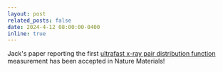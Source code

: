 ```yaml
---
layout: post
related_posts: false
date: 2024-4-12 08:00:00-0400
inline: true
---
```


Jack's paper reporting the first [ultrafast x-ray pair distribution function](/publications/#griffiths2024resolving) measurement has been accepted in Nature Materials!
